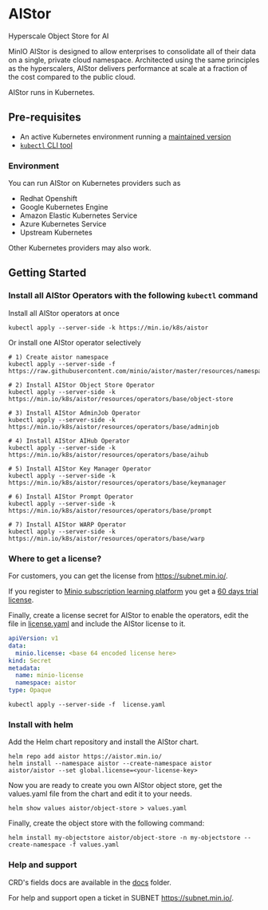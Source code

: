 # AIStor

Hyperscale Object Store for AI

MinIO AIStor is designed to allow enterprises to consolidate all of
their data on a single, private cloud namespace. Architected using
the same principles as the hyperscalers, AIStor delivers performance
at scale at a fraction of the cost compared to the public cloud.

AIStor runs in Kubernetes.

## Pre-requisites

* An active Kubernetes environment running a [maintained version](https://kubernetes.io/releases/)
* [`kubectl` CLI tool](https://kubernetes.io/docs/tasks/tools/#kubectl)

### Environment

You can run AIStor on Kubernetes providers such as

- Redhat Openshift
- Google Kubernetes Engine
- Amazon Elastic Kubernetes Service
- Azure Kubernetes Service
- Upstream Kubernetes

Other Kubernetes providers may also work.

## Getting Started

### Install all AIStor Operators with the following `kubectl` command

Install all AIStor operators at once

```shell
kubectl apply --server-side -k https://min.io/k8s/aistor
```

Or install one AIStor operator selectively

```shell
# 1) Create aistor namespace
kubectl apply --server-side -f https://raw.githubusercontent.com/minio/aistor/master/resources/namespace.yaml

# 2) Install AIStor Object Store Operator
kubectl apply --server-side -k https://min.io/k8s/aistor/resources/operators/base/object-store

# 3) Install AIStor AdminJob Operator
kubectl apply --server-side -k https://min.io/k8s/aistor/resources/operators/base/adminjob

# 4) Install AIStor AIHub Operator
kubectl apply --server-side -k https://min.io/k8s/aistor/resources/operators/base/aihub

# 5) Install AIStor Key Manager Operator
kubectl apply --server-side -k https://min.io/k8s/aistor/resources/operators/base/keymanager

# 6) Install AIStor Prompt Operator
kubectl apply --server-side -k https://min.io/k8s/aistor/resources/operators/base/prompt

# 7) Install AIStor WARP Operator
kubectl apply --server-side -k https://min.io/k8s/aistor/resources/operators/base/warp
```

### Where to get a license?

For customers, you can get the license from https://subnet.min.io/.

If you register to [Minio subscription learning platform](https://min.io/training#training-nav) you get a [60 days trial license](https://min.io/training/learningsubscription?ref=blog.min.io#subscription-trial-license).

Finally, create a license secret for AIStor to enable the operators, edit the file in [license.yaml](resources/license.yaml) and include the AIStor license to it.

```yaml
apiVersion: v1
data:
  minio.license: <base 64 encoded license here>
kind: Secret
metadata:
  name: minio-license
  namespace: aistor
type: Opaque
```

```shell
kubectl apply --server-side -f  license.yaml
```

### Install with helm

Add the Helm chart repository and install the AIStor chart.

```shell
helm repo add aistor https://aistor.min.io/
helm install --namespace aistor --create-namespace aistor aistor/aistor --set global.license=<your-license-key>
```

Now you are ready to create you own AIStor object store, get the values.yaml file from the chart and edit it to your needs.

```shell
helm show values aistor/object-store > values.yaml
```

Finally, create the object store with the following command:

```shell
helm install my-objectstore aistor/object-store -n my-objectstore --create-namespace -f values.yaml 
```

### Help and support

CRD's fields docs are available in the [docs](https://github.com/minio/aistor/tree/master/docs) folder.

For help and support open a ticket in SUBNET https://subnet.min.io/.